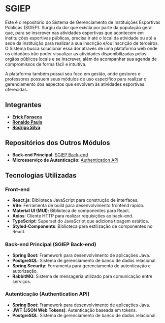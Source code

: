 # SGIEP

Este é o repositório do Sistema de Gerenciamento de Instituições Esportivas Públicas (SGIEP). Surgiu da dor que existia por parte da população geral que, para se inscrever nas atividades esportivas que acontecem em instituições esportivas públicas, precisa ir até o local da atividade ou até a sede da instituição para realizar a sua inscrição e/ou inscrição de terceiros. O Sistema busca solucionar essa dor através de uma plataforma web onde os cidadãos irão poder visualizar as atividades disponibilizadas pelos orgãos públicos locais e se inscrever, além de acompanhar sua agenda de compromissos de forma fácil e intuitiva.

A plataforma também possui seu foco em gestão, onde gestores e professores possuem seus módulos de uso especifico para realizar o gerenciamento dos aspectos que envolvem às atividades esportivas oferecidas. 

## Integrantes
- **[Erick Fonseca](https://github.com/Erickfonseca1)** 
- **[Ronaldo Paulo](https://github.com/ronaldofillho)**
- **[Rodrigo Silva](https://github.com/rodrigofs83)**

## Repositórios dos Outros Módulos
- **Back-end Principal**: [SGIEP Back-end](https://github.com/Erickfonseca1/sgiep-back)
- **Microsserviço de Autenticação**: [Authentication API](https://github.com/ronaldofillho/authenticationAPI)

## Tecnologias Utilizadas

### Front-end
- **React.js**: Biblioteca JavaScript para construção de interfaces.
- **Vite**: Ferramenta de build para desenvolvimento frontend rápido.
- **Material UI (MUI)**: Biblioteca de componentes para React.
- **Axios**: Cliente HTTP para realizar requisições ao back-end.
- **TypeScript**: Superset do JavaScript que adiciona tipagem estática.
- **Styled-Components**: Biblioteca para estilização de componentes no React.
  
### Back-end Principal (SGIEP Back-end)
- **Spring Boot**: Framework para desenvolvimento de aplicações Java.
- **PostgreSQL**: Sistema de gerenciamento de banco de dados relacional.
- **Spring Security**: Ferramenta para gerenciamento de autenticação e autorização.
- **RabbitMQ**: Sistema de mensageria utilizado para comunicação entre serviços.
  
### Autenticação (Authentication API)
- **Spring Boot**: Framework para desenvolvimento de aplicações Java.
- **JWT (JSON Web Tokens)**: Autenticação baseada em tokens.
- **PostgreSQL**: Sistema de gerenciamento de banco de dados relacional.
